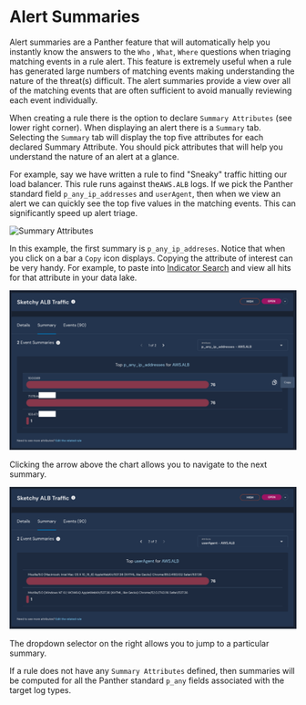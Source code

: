 # Alert Summaries

Alert summaries are a Panther feature that will automatically help you instantly know the answers to the `Who` , `What`, `Where` questions when triaging matching events in a rule alert. This feature is extremely useful when a rule has generated large numbers of matching events making understanding the nature of the threat(s) difficult. The alert summaries provide a view over all of the matching events that are often sufficient to avoid manually reviewing each event individually.

When creating a rule there is the option to declare `Summary Attributes` (see lower right corner). When displaying an alert there is a `Summary` tab. Selecting the `Summary` tab will display the top five attributes for each declared Summary Attribute. You should pick attributes that will help you understand the nature of an alert at a glance.

For example, say we have written a rule to find "Sneaky" traffic hitting our load balancer. This rule runs against the`AWS.ALB` logs. If we pick the Panther standard field `p_any_ip_addresses` and `userAgent`, then when we view an alert we can quickly see the top five values in the matching events. This can significantly speed up alert triage.

![Summary Attributes](<../../../.gitbook/assets/rule-with-summary-attributes (1).png>)

In this example, the first summary is `p_any_ip_addreses`. Notice that when you click on a bar a `Copy` icon displays. Copying the attribute of interest can be very handy. For example, to paste into [Indicator Search](../data-analytics/indicator-search.md) and view all hits for that attribute in your data lake.

![Alert Summary 1](<../../../.gitbook/assets/alert-summary-1 (1) (1).png>)

Clicking the arrow above the chart allows you to navigate to the next summary.

![Alert Summary 2](<../../../.gitbook/assets/alert-summary-2 (1) (1).png>)

The dropdown selector on the right allows you to jump to a particular summary.

If a rule does not have any `Summary Attributes` defined, then summaries will be computed for all the Panther standard `p_any` fields associated with the target log types.
